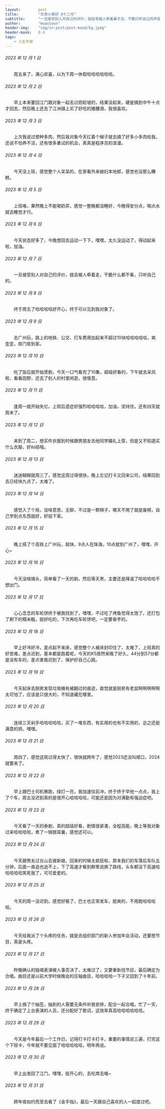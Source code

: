 ```yaml
---
layout:        post
title:         "日常小美好 @十二月"
subtitle:      "一旦接受别人对自己的评价，就容易被人牵着鼻子走，干脆只听自己的声音"
author:        "Haauleon"
header-img:    "img/in-post/post-mood/bg.jpeg"
header-mask:   0.4
tags:
    - 人生手册
---
```


###### 2023 年 12 月 1 日
&emsp;&emsp;周五来了，满心欢喜，以为下周一休假哈哈哈哈哈哈。

###### 2023 年 12 月 2 日
&emsp;&emsp;早上本来要回江门跟对象一起去过把趁墟的，结果没起来，硬是搞到中午十点才回去，然后晚上还去了江洲镇上买了好吃的猪腰酒，我很喜欢。

###### 2023 年 12 月 3 日
&emsp;&emsp;上次我说过想种多肉，然后我对象今天扛着个梯子就去摘了好多小多肉给我，还说不怕养不活，还有很多重试的机会，真真是程序员的浪漫。

###### 2023 年 12 月 4 日
&emsp;&emsp;今天没上班，感觉整个人呆呆的，在家看外来媳妇本地郎，感觉也没那么糟糕。

###### 2023 年 12 月 5 日
&emsp;&emsp;上班咯，果然晚上不能喝奶茶，感觉一整晚都没睡好，今晚得安分点，喝点水就去睡觉才行。

###### 2023 年 12 月 6 日
&emsp;&emsp;今天状态好多了，今晚想回去运动一下下，嘿嘿，太久没运动了，得动起来啦，加油。

###### 2023 年 12 月 7 日
&emsp;&emsp;一旦接受别人对自己的评价，就会被人牵着走，干脆什么都不看，只听自己的。

###### 2023 年 12 月 8 日
&emsp;&emsp;终于周五了哈哈哈哈好开心，终于可以见到我对象了。

###### 2023 年 12 月 9 日
&emsp;&emsp;去广州玩，路上的地铁、公交、打车费用加起来不超过10块哈哈哈哈哈，爽歪歪，抠门抠到家。

###### 2023 年 12 月 10 日
&emsp;&emsp;吃了饭后就开始煲剧，今天一口气看完了10集，超级好看的，下午就去采风啦，看看田野，还去了别人的村里闲逛，很惬意。

###### 2023 年 12 月 11 日
&emsp;&emsp;逢周一就开始失忆，上班后遗症好强烈哈哈哈哈，加油，坚持住，还有四天就周末了。

###### 2023 年 12 月 12 日
&emsp;&emsp;来到了周二，想买件衣服到时候跟男朋友去他同学婚礼上穿，但是又不知道买什么衣服，好纠结哦。

###### 2023 年 12 月 13 日
&emsp;&emsp;迷迷糊糊就周三了，感觉这周过得很快，晚上忘记打卡又回来公司，结果回到去已经快九点了，太难了。

###### 2023 年 12 月 14 日
&emsp;&emsp;感觉入了个局，没啥意思，无聊，不过是一颗棋子，哪天不用了就是废棋，自己学到点东西就好，好投下家。

###### 2023 年 12 月 15 日
&emsp;&emsp;晚上搭了个高铁上广州玩，超快，9点人在珠海，10点就到广州了，嘿嘿，开心~

###### 2023 年 12 月 16 日
&emsp;&emsp;今天没啥搞头，简单看了一天的剧，然后等天黑，主要还是降温了哈哈哈哈不想出门。

###### 2023 年 12 月 17 日
&emsp;&emsp;心心念念的车轮饼终于被我找到了，嘿嘿，不过吃了烤鱼觉得太饱了，还打包了剩下的糯米糍，挺好吃的，下次再吃车轮饼吧，一定要香芋的。

###### 2023 年 12 月 18 日
&emsp;&emsp;早上好冷好冷，差点起不来床，感觉整个人被床封印住了，太难了，上班真的好苦难，差点迟到，基本都是跑着呢，今天的K5居然来晚了好久，44分到57分都是没有车的，差点害我迟到了，保护好自己心跳。

###### 2023 年 12 月 19 日
&emsp;&emsp;今天起床去厨房发现垃圾桶有被翻过的痕迹，直觉就是厨房有老鼠啊啊啊啊啊太可怕了，应该是只很大的，不知道藏在哪里。

###### 2023 年 12 月 20 日
&emsp;&emsp;连续三天剁手哈哈哈哈哈，买了一堆东西，有实用的也有不实用的，总之还挺满意的把，嘿嘿。

###### 2023 年 12 月 21 日
&emsp;&emsp;周四了，感觉这周过得太快了，很快就跨年了，感觉2023还没叫顺口，2024就要来了。

###### 2023 年 12 月 22 日
&emsp;&emsp;早上跟巴士司机赛跑，绿灯一亮，我加速往前冲，终于终于早他一点点，我上了个车，周五没迟到真的是很开心哈哈哈哈，可能还是因为对满勤有强迫症吧。

###### 2023 年 12 月 23 日
&emsp;&emsp;今天看了一天的泰剧，真的超级好看，剧情很紧凑，全程高能，晚上等我对象过来哈哈哈哈，煮了一锅银耳羹，感觉还可以。

###### 2023 年 12 月 24 日
&emsp;&emsp;今天跟男友过台山去接新娘，回来的时候太疯狂啦，原本我们的车落后车队五分钟，后面一直追也追不上，下了高速才看到群里说换了路线，头车都没下高速哈哈哈哈哈笑死我了，可可爱爱的。

###### 2023 年 12 月 25 日
&emsp;&emsp;今天的周一没迟到，感觉好极了，巴士也正常发车，挺爽的，不用跑哈哈哈哈。

###### 2023 年 12 月 26 日
&emsp;&emsp;今天给我派了个头疼的任务，就是去组织部门的新人参加年会活动，还要想节目，真是头疼。

###### 2023 年 12 月 27 日
&emsp;&emsp;昨晚确认的独唱表演被人事否决了，太难过了，又要重新找节目，最后确定为合唱，曲目还是以前大学时候晚会的压轴曲目，哈哈哈哈一下子又回到了十年前。

###### 2023 年 12 月 28 日
&emsp;&emsp;早上搞了个抽签，抽到的人需要无条件听我安排，配合一起合唱，忙了一天，终于确定了上台表演的人员，还分配好了歌词，这效率真高哈哈哈哈哈哈。

###### 2023 年 12 月 29 日
&emsp;&emsp;今天是今年最后一个工作日，记得打卡打卡打卡，重要的事情说三遍，打完这个下班卡，今年就不要见面了哈哈哈哈哈，明年再说。

###### 2023 年 12 月 30 日
&emsp;&emsp;早上出发回了江门，嘿嘿，挺开心的，去吃席去咯~

###### 2023 年 12 月 31 日
&emsp;&emsp;跨年夜如约而至去看了《金手指》，最后一天跟自己喜欢的人一起度过吧。